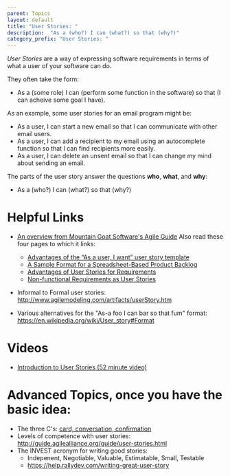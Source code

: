 ```yaml
---
parent: Topics
layout: default
title: "User Stories: "
description:  "As a (who?) I can (what?) so that (why?)"
category_prefix: "User Stories: "
---
```


*User Stories* are a way of expressing software requirements in terms of what a user of your software can do.

They often take the form: 

* As a (some role) I can (perform some function in the software) so that (I can acheive some goal I have).

As an example, some user stories for an email program might be:

* As a user, I can start a new email so that I can communicate with other email users.
* As a user, I can add a recipient to my email using an autocomplete function so that I can find recipients more easily.
* As a user, I can delete an unsent email so that I can change my mind about sending an email.

The parts of the user story answer the questions **who**, **what**, and **why**:

* As a (who?) I can (what?) so that (why?)

# Helpful Links

* [An overview from Mountain Goat Software's Agile Guide](https://www.mountaingoatsoftware.com/agile/user-stories)
    Also read these four pages to which it links:
    * [Advantages of the “As a user, I want” user story template](https://www.mountaingoatsoftware.com/blog/advantages-of-the-as-a-user-i-want-user-story-template)
    * [A Sample Format for a Spreadsheet-Based Product Backlog](https://www.mountaingoatsoftware.com/blog/a-sample-format-for-a-spreadsheet-based-product-backlog)
    * [Advantages of User Stories for Requirements](https://www.mountaingoatsoftware.com/articles/advantages-of-user-stories-for-requirements)
    * [Non-functional Requirements as User Stories](https://www.mountaingoatsoftware.com/blog/non-functional-requirements-as-user-stories)

* Informal to Formal user stories: <http://www.agilemodeling.com/artifacts/userStory.htm>
* Various alternatives for the "As-a foo I can bar so that fum" format: <https://en.wikipedia.org/wiki/User_story#Format>

# Videos

* [Introduction to User Stories (52 minute video)](https://www.mountaingoatsoftware.com/presentations/introduction-to-user-stories)

# Advanced Topics, once you have the basic idea:

* The three C's: [card, conversation, confirmation](https://www.agilealliance.org/glossary/three-cs/)
* Levels of competence with user stories: <http://guide.agilealliance.org/guide/user-stories.html>
* The INVEST acronym for writing good stories: 
   * Indepenent, Negotiable, Valuable, Estimatable, Small, Testable
   * <https://help.rallydev.com/writing-great-user-story>






